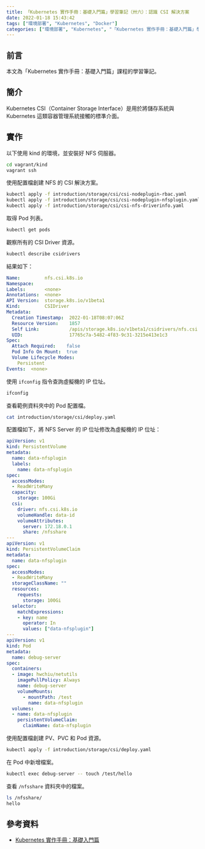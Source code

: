 ```yaml
---
title: 「Kubernetes 實作手冊：基礎入門篇」學習筆記（卅六）：認識 CSI 解決方案
date: 2022-01-18 15:43:42
tags: ["環境部署", "Kubernetes", "Docker"]
categories: ["環境部署", "Kubernetes", "「Kubernetes 實作手冊：基礎入門篇」學習筆記"]
---
```


## 前言

本文為「Kubernetes 實作手冊：基礎入門篇」課程的學習筆記。

## 簡介

Kubernetes CSI（Container Storage Interface）是用於將儲存系統與 Kubernetes 這類容器管理系統接觸的標準介面。

## 實作

以下使用 kind 的環境，並安裝好 NFS 伺服器。

```bash
cd vagrant/kind
vagrant ssh
```

使用配置檔創建 NFS 的 CSI 解決方案。

```bash
kubectl apply -f introduction/storage/csi/csi-nodeplugin-rbac.yaml
kubectl apply -f introduction/storage/csi/csi-nodeplugin-nfsplugin.yaml
kubectl apply -f introduction/storage/csi/csi-nfs-driverinfo.yaml
```

取得 Pod 列表。

```bash
kubectl get pods
```

觀察所有的 CSI Driver 資源。

```bash
kubectl describe csidrivers
```

結果如下：

```yaml
Name:         nfs.csi.k8s.io
Namespace:
Labels:       <none>
Annotations:  <none>
API Version:  storage.k8s.io/v1beta1
Kind:         CSIDriver
Metadata:
  Creation Timestamp:  2022-01-18T08:07:06Z
  Resource Version:    1857
  Self Link:           /apis/storage.k8s.io/v1beta1/csidrivers/nfs.csi.k8s.io
  UID:                 17765c7a-5482-4f83-9c31-3215e413e1c3
Spec:
  Attach Required:    false
  Pod Info On Mount:  true
  Volume Lifecycle Modes:
    Persistent
Events:  <none>
```

使用 `ifconfig` 指令查詢虛擬機的 IP 位址。

```bash
ifconfig
```

查看範例資料夾中的 Pod 配置檔。

```bash
cat introduction/storage/csi/deploy.yaml
```

配置檔如下，將 NFS Server 的 IP 位址修改為虛擬機的 IP 位址：

```yaml
apiVersion: v1
kind: PersistentVolume
metadata:
  name: data-nfsplugin
  labels:
    name: data-nfsplugin
spec:
  accessModes:
  - ReadWriteMany
  capacity:
    storage: 100Gi
  csi:
    driver: nfs.csi.k8s.io
    volumeHandle: data-id
    volumeAttributes:
      server: 172.18.0.1
      share: /nfsshare
---
apiVersion: v1
kind: PersistentVolumeClaim
metadata:
  name: data-nfsplugin
spec:
  accessModes:
  - ReadWriteMany
  storageClassName: ""
  resources:
    requests:
      storage: 100Gi
  selector:
    matchExpressions:
    - key: name
      operator: In
      values: ["data-nfsplugin"]
---
apiVersion: v1
kind: Pod
metadata:
  name: debug-server
spec:
  containers:
  - image: hwchiu/netutils
    imagePullPolicy: Always
    name: debug-server
    volumeMounts:
      - mountPath: /test
        name: data-nfsplugin
  volumes:
  - name: data-nfsplugin
    persistentVolumeClaim:
      claimName: data-nfsplugin
```

使用配置檔創建 PV、PVC 和 Pod 資源。

```bash
kubectl apply -f introduction/storage/csi/deploy.yaml
```

在 Pod 中新增檔案。

```bash
kubectl exec debug-server -- touch /test/hello
```

查看 `/nfsshare` 資料夾中的檔案。

```bash
ls /nfsshare/
hello
```

## 參考資料

- [Kubernetes 實作手冊：基礎入門篇](https://hiskio.com/courses/349/about)
